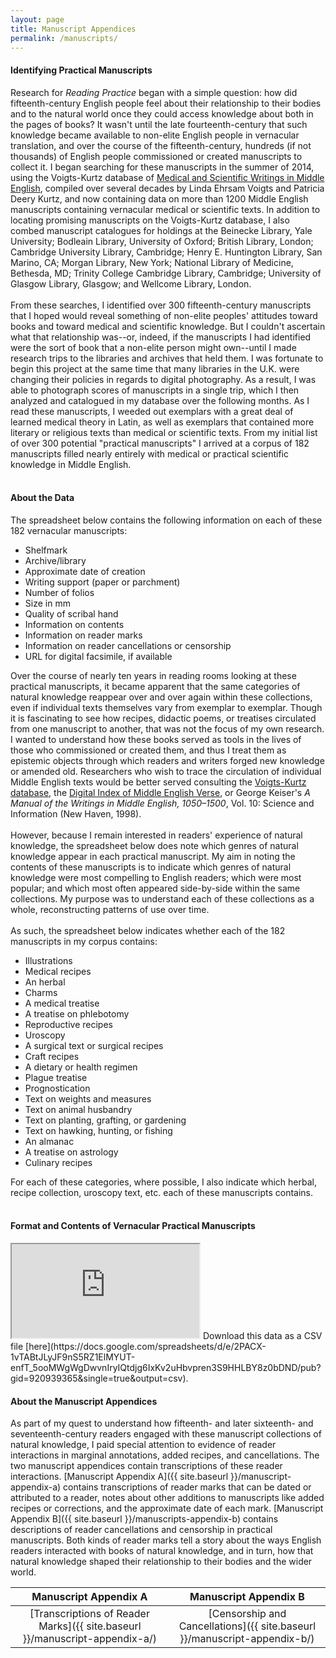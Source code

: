 ```yaml
---
layout: page
title: Manuscript Appendices
permalink: /manuscripts/
---
```


#### Identifying Practical Manuscripts

Research for _Reading Practice_ began with a simple question: how did fifteenth-century English people 
feel about their relationship to their bodies and to the natural world once they could access 
knowledge about both in the pages of books? It wasn't until the late fourteenth-century that such
knowledge became available to non-elite English people in vernacular translation, and over the course
of the fifteenth-century, hundreds (if not thousands) of English people commissioned or created
manuscripts to collect it. I began searching for these manuscripts in the summer of 2014, using the Voigts-Kurtz 
database of [Medical and Scientific Writings in Middle English](https://cctr1.umkc.edu/search), compiled over several decades
by Linda Ehrsam Voigts and Patricia Deery Kurtz, and now containing data on more than 1200 Middle
English manuscripts containing vernacular medical or scientific texts. In addition to locating promising manuscripts
on the Voigts-Kurtz database, I also combed manuscript
catalogues for holdings at the Beinecke Library, Yale University; Bodleain Library, University of Oxford;
British Library, London; Cambridge University Library, Cambridge; Henry E. Huntington Library, San Marino, CA;
Morgan Library, New York; National Library of Medicine, Bethesda, MD; Trinity College Cambridge Library, Cambridge;
University of Glasgow Library, Glasgow; and Wellcome Library, London.
<br>
<br>
From these searches, I identified over 300 fifteenth-century manuscripts that I hoped would reveal something of non-elite
peoples' attitudes toward books and toward medical and scientific knowledge. But I couldn't ascertain what that relationship was--or,
indeed, if the manuscripts I had identified were the sort of book that a non-elite person might own--until I made research trips to
the libraries and archives that held them. I was fortunate to begin this project at the same time that many libraries in the U.K. were
changing their policies in regards to digital photography. As a result, I was able to photograph scores of manuscripts in a single trip,
which I then analyzed and catalogued in my database over the following months. As I read these manuscripts, I weeded out exemplars
with a great deal of learned medical theory in Latin, as well as exemplars that contained more literary or religious texts than medical or
scientific texts. From my initial list of over 300 potential "practical manuscripts" I arrived at a corpus of 182 manuscripts filled nearly entirely with medical or practical scientific knowledge in Middle English. 
<br>
<br>
#### About the Data

The spreadsheet below contains the following information on each of these 182 vernacular manuscripts:
- Shelfmark
- Archive/library
- Approximate date of creation
- Writing support (paper or parchment)
- Number of folios
- Size in mm
- Quality of scribal hand
- Information on contents
- Information on reader marks
- Information on reader cancellations or censorship
- URL for digital facsimile, if available


Over the course of nearly ten years in reading rooms looking at these practical manuscripts,
it became apparent that the same categories of natural knowledge reappear over and over again
within these collections, even if individual texts themselves vary from exemplar to exemplar. Though it is
fascinating to see how recipes, didactic poems, or treatises circulated from one manuscript to another, that
was not the focus of my own research. I wanted to understand how these books served as tools in the lives of
those who commissioned or created them, and thus I treat them as epistemic objects through which readers and
writers forged new knowledge or amended old. Researchers who wish to trace the circulation of individual Middle English
texts would be better served consulting
the [Voigts-Kurtz database](https://cctr1.umkc.edu/search), the [Digital Index of Middle English Verse](https://www.dimev.net),
or George Keiser's _A Manual of the Writings in Middle English, 1050–1500_, Vol. 10: Science and Information (New Haven, 1998).
<br>
<br>
However, because I remain interested in readers' experience of natural knowledge, the spreadsheet below does
note which genres of natural knowledge appear in each practical manuscript. My aim in noting the 
contents of these manuscripts is to indicate which genres of natural knowledge were most compelling
to English readers; which were most popular; and which most often appeared side-by-side within the same collections.
My purpose was to understand each of these collections as a whole, reconstructing patterns
of use over time. 
<br>
<br>
As such, the spreadsheet below indicates whether each of the 182 manuscripts in my corpus contains:
- Illustrations
- Medical recipes
- An herbal
- Charms
- A medical treatise
- A treatise on phlebotomy
- Reproductive recipes
- Uroscopy
- A surgical text or surgical recipes
- Craft recipes
- A dietary or health regimen
- Plague treatise
- Prognostication
- Text on weights and measures
- Text on animal husbandry
- Text on planting, grafting, or gardening
- Text on hawking, hunting, or fishing
- An almanac
- A treatise on astrology
- Culinary recipes

For each of these categories, where possible, I also indicate which herbal, recipe collection, 
uroscopy text, etc. each of these manuscripts contains.
<br>
<br>
#### Format and Contents of Vernacular Practical Manuscripts

<iframe src="https://docs.google.com/spreadsheets/d/e/2PACX-1vTABtJLyJF9nS5RZ1ElMYUT-enfT_5ooMWgWgDwvnIryIQtdjg6IxKv2uHbvpren3S9HHLBY8z0bDND/pubhtml?gid=920939365&amp;single=true&amp;widget=true&amp;headers=false"></iframe>
Download this data as a CSV file [here](https://docs.google.com/spreadsheets/d/e/2PACX-1vTABtJLyJF9nS5RZ1ElMYUT-enfT_5ooMWgWgDwvnIryIQtdjg6IxKv2uHbvpren3S9HHLBY8z0bDND/pub?gid=920939365&single=true&output=csv).

#### About the Manuscript Appendices

As part of my quest to understand how fifteenth- and later sixteenth- and seventeenth-century
readers engaged with these manuscript collections of natural knowledge, I paid special attention
to evidence of reader interactions in marginal annotations, added recipes, and cancellations. 
The two manuscript appendices contain transcriptions of these reader interactions. [Manuscript
Appendix A]({{ site.baseurl }}/manuscript-appendix-a) contains transcriptions of reader marks that
can be dated or attributed to a reader, notes about other additions to manuscripts like added
recipes or corrections, and the approximate date of each mark. 
[Manuscript Appendix B]({{ site.baseurl }}/manuscripts-appendix-b) contains descriptions of 
reader cancellations and censorship in practical manuscripts. Both kinds of reader marks tell
a story about the ways English readers interacted with books of natural knowledge, and in
turn, how that natural knowledge shaped their relationship to their bodies and the wider world.

| Manuscript Appendix A | Manuscript Appendix B |
| :--------------: | :--------------: |
| [Transcriptions of Reader Marks]({{ site.baseurl }}/manuscript-appendix-a/) | [Censorship and Cancellations]({{ site.baseurl }}/manuscript-appendix-b/) |

<br>
<br>

